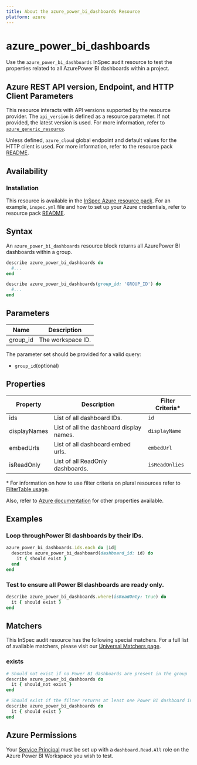 ```yaml
---
title: About the azure_power_bi_dashboards Resource
platform: azure
---
```


# azure_power_bi_dashboards

Use the `azure_power_bi_dashboards` InSpec audit resource to test the properties related to all AzurePower BI dashboards within a project.

## Azure REST API version, Endpoint, and HTTP Client Parameters

This resource interacts with API versions supported by the resource provider. The `api_version` is defined as a resource parameter.
If not provided, the latest version is used. For more information, refer to [`azure_generic_resource`](azure_generic_resource.md).

Unless defined, `azure_cloud` global endpoint and default values for the HTTP client is used. For more information, refer to the resource pack [README](../../README.md).

## Availability

### Installation

This resource is available in the [InSpec Azure resource pack](https://github.com/inspec/inspec-azure). For an example, `inspec.yml` file and how to set up your Azure credentials, refer to resource pack [README](../../README.md#Service-Principal).

## Syntax

An `azure_power_bi_dashboards` resource block returns all AzurePower BI dashboards within a group.

```ruby
describe azure_power_bi_dashboards do
  #...
end
```

```ruby
describe azure_power_bi_dashboards(group_id: 'GROUP_ID') do
  #...
end
```

## Parameters
| Name           | Description                                                                      |
|----------------|----------------------------------------------------------------------------------|
| group_id       | The workspace ID.                                                                |

The parameter set should be provided for a valid query:
- `group_id`(optional)

## Properties

|Property                        | Description                                                            | Filter Criteria<superscript>*</superscript> |
|--------------------------------|------------------------------------------------------------------------|------------------|
| ids                            | List of all dashboard IDs.                                             | `id`             |
| displayNames                   | List of all the dashboard display names.                               | `displayName`    |
| embedUrls                      | List of all dashboard embed urls.                                      | `embedUrl`       |
| isReadOnly                     | List of all ReadOnly dashboards.                                       | `isReadOnlies`   |


<superscript>*</superscript> For information on how to use filter criteria on plural resources refer to [FilterTable usage](https://github.com/inspec/inspec/blob/master/dev-docs/filtertable-usage.md).

Also, refer to [Azure documentation](https://docs.microsoft.com/en-us/rest/api/power-bi/dashboards/get-dashboards) for other properties available.

## Examples

### Loop throughPower BI dashboards by their IDs.

```ruby
azure_power_bi_dashboards.ids.each do |id|
  describe azure_power_bi_dashboard(dashboard_id: id) do
    it { should exist }
  end
end
```

### Test to ensure all Power BI dashboards are ready only.

```ruby
describe azure_power_bi_dashboards.where(isReadOnly: true) do
  it { should exist }
end
```

## Matchers

This InSpec audit resource has the following special matchers. For a full list of available matchers, please visit our [Universal Matchers page](https://www.inspec.io/docs/reference/matchers/).

### exists

```ruby
# Should not exist if no Power BI dashboards are present in the group
describe azure_power_bi_dashboards do
  it { should_not exist }
end

# Should exist if the filter returns at least one Power BI dashboard in the group
describe azure_power_bi_dashboards do
  it { should exist }
end
```

## Azure Permissions

Your [Service Principal](https://docs.microsoft.com/en-us/azure/azure-resource-manager/resource-group-create-service-principal-portal) must be set up with a `dashboard.Read.All` role on the Azure Power BI Workspace you wish to test.
